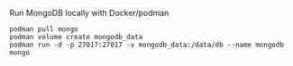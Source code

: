 Run MongoDB locally with Docker/podman
```
podman pull mongo
podman volume create mongodb_data
podman run -d -p 27017:27017 -v mongodb_data:/data/db --name mongodb mongo
```